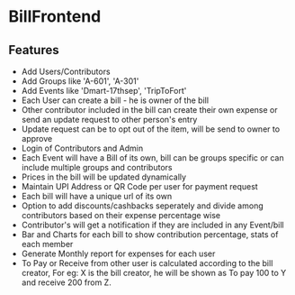 # BillFrontend

## Features

* Add Users/Contributors
* Add Groups like 'A-601', 'A-301' 
* Add Events like 'Dmart-17thsep', 'TripToFort'
* Each User can create a bill - he is owner of the bill
* Other contributor included in the bill can create their own expense or send an update request to other person's entry
* Update request can be to opt out of the item, will be send to owner to approve
* Login of Contributors and Admin
* Each Event will have a Bill of its own, bill can be groups specific or can include multiple groups and contributors
* Prices in the bill will be updated dynamically
* Maintain UPI Address or QR Code per user for payment request
* Each bill will have a unique url of its own
* Option to add discounts/cashbacks seperately and divide among contributors based on their expense percentage wise
* Contributor's will get a notification if they are included in any Event/bill
* Bar and Charts for each bill to show contribution percentage, stats of each member
* Generate Monthly report for expenses for each user
* To Pay or Receive from other user is calculated according to the bill creator, For eg: X is the bill creator, he will be shown as To pay 100 to Y and receive 200 from Z.

<!--
## Modifications/Enhancements
* Maintain UPI Address/es or QR-Codes per user for payment request
* Add Groups - groups like 'A-601', 'A-301' in contributors dropdown, when selected would select all the members of the group as contributors
* Contributors multiselect should have a search
* Calculation of discounts based on individual expense
* add spinner on calculation
* add validations - price cannot be 0,
* Implment login via number or email
* only the contributors in the bill can access the bill via url, they will get a notification when a new bill is added with them as contributor even for a single item
* optimize calculation - the current implementation is a lame one
* use AWS lambda to process stuffs and store in backend (probably Dynamo DB)
* edit bill functionality - would require login functionality to be implemented first
OR
* Option to opt out of an item, would send a notification to the bill creator
* generate monthly report for expenses for each user

-->
